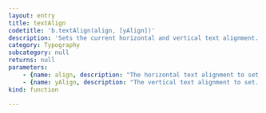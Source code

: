 ```yaml
---
layout: entry
title: textAlign
codetitle: 'b.textAlign(align, [yAlign])'
description: 'Sets the current horizontal and vertical text alignment.'
category: Typography
subcategory: null
returns: null
parameters:
    - {name: align, description: "The horizontal text alignment to set. Must be one of the InDesign Justification enum values:\n                          Justification.AWAY_FROM_BINDING_SIDE <br />\n                          Justification.CENTER_ALIGN <br />\n                          Justification.CENTER_JUSTIFIED <br />\n                          Justification.FULLY_JUSTIFIED <br />\n                          Justification.LEFT_ALIGN <br />\n                          Justification.RIGHT_ALIGN <br />\n                          Justification.RIGHT_JUSTIFIED <br />\n                          Justification.TO_BINDING_SIDE <br />", optional: false, type: [String]}
    - {name: yAlign, description: "The vertical text alignment to set. Must be one of the InDesign VerticalJustification enum values:\n                          VerticalJustification.BOTTOM_ALIGN <br />\n                          VerticalJustification.CENTER_ALIGN <br />\n                          VerticalJustification.JUSTIFY_ALIGN <br />\n                          VerticalJustification.TOP_ALIGN <br />", optional: true, type: [String]}
kind: function

---
```

